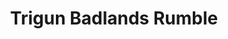 --- 
title: "Trigun Badlands Rumble"
publishdate: "2019-6-2T16:48:46+02:00"
src: "https://365manga.net/manga/trigun-badlands-rumble"
image: "https://data.365manga.net/images/thumbnails/16219-trigun-badlands-rumble.jpg"
description: "Vash is caught in a sticky situation with the evil Dodongo Bros. until Wolfwood saves him and they retreat. In the city, they meet with two men who want to hire Vash & Wolfwood to protect their city from those very same Dodongo Bros. A two-part oneshot in preparation for the new Trigun movie!"
---
